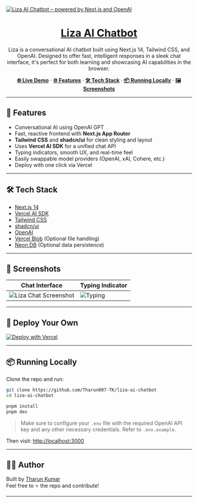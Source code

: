
<a href="https://liza-ai-chatbot-codedex-eapn7o39q-tharun007-tks-projects.vercel.app/">
  <img alt="Liza AI Chatbot – powered by Next.js and OpenAI" src="public/liza-opengraph.png">
  <h1 align="center">Liza AI Chatbot</h1>
</a>

<p align="center">
  Liza is a conversational AI chatbot built using Next.js 14, Tailwind CSS, and OpenAI. Designed to offer fast, intelligent responses in a sleek chat interface, it's perfect for both learning and showcasing AI capabilities in the browser.
</p>

<p align="center">
  <a href="https://liza-ai-chatbot-codedex-eapn7o39q-tharun007-tks-projects.vercel.app"><strong>🌐 Live Demo</strong></a> ·
  <a href="#features"><strong>⚙️ Features</strong></a> ·
  <a href="#tech-stack"><strong>🛠 Tech Stack</strong></a> ·
  <a href="#running-locally"><strong>📦 Running Locally</strong></a> ·
  <a href="#screenshots"><strong>🖼 Screenshots</strong></a>
</p>

---

## 📌 Features

- Conversational AI using OpenAI GPT
- Fast, reactive frontend with **Next.js App Router**
- **Tailwind CSS** and **shadcn/ui** for clean styling and layout
- Uses **Vercel AI SDK** for a unified chat API
- Typing indicators, smooth UX, and real-time feel
- Easily swappable model providers (OpenAI, xAI, Cohere, etc.)
- Deploy with one click via Vercel

---

## 🛠 Tech Stack

- [Next.js 14](https://nextjs.org/)
- [Vercel AI SDK](https://sdk.vercel.ai/docs)
- [Tailwind CSS](https://tailwindcss.com)
- [shadcn/ui](https://ui.shadcn.com)
- [OpenAI](https://platform.openai.com)
- [Vercel Blob](https://vercel.com/storage/blob) (Optional file handling)
- [Neon DB](https://vercel.com/marketplace/neon) (Optional data persistence)

---

## 📸 Screenshots

| Chat Interface | Typing Indicator |
|----------------|------------------|
| ![Liza Chat Screenshot](public/screens/chat-ui.png) | ![Typing](public/screens/typing.gif) |

---

## 🚀 Deploy Your Own

[![Deploy with Vercel](https://vercel.com/button)](https://vercel.com/new/clone?repository-url=https://github.com/Tharun007-TK/nextjs-ai-chatbot-codedex)

---

## 📦 Running Locally

Clone the repo and run:

```bash
git clone https://github.com/Tharun007-TK/liza-ai-chatbot
cd liza-ai-chatbot

pnpm install
pnpm dev
```

> Make sure to configure your `.env` file with the required OpenAI API key and any other necessary credentials. Refer to `.env.example`.

Then visit: [http://localhost:3000](http://localhost:3000)

---

## 🙋‍♂️ Author

Built by [Tharun Kumar](https://github.com/Tharun007-TK)  
Feel free to ⭐ the repo and contribute!

---
